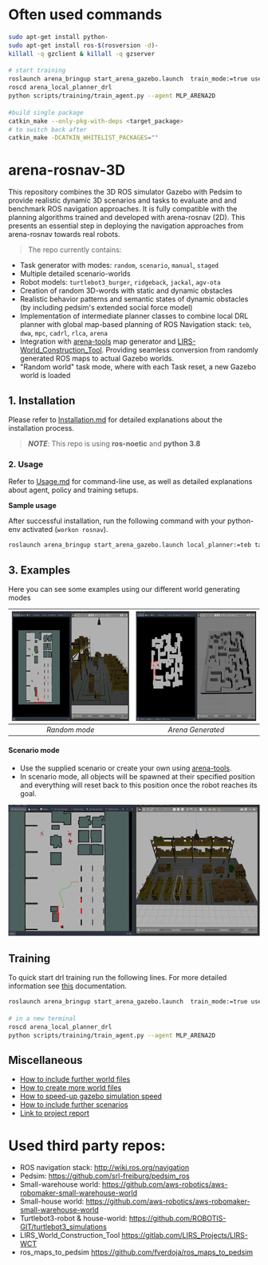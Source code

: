 # Often used commands
```bash
sudo apt-get install python-
sudo apt-get install ros-$(rosversion -d)-
killall -q gzclient & killall -q gzserver

# start training
roslaunch arena_bringup start_arena_gazebo.launch  train_mode:=true use_viz:=true  task_mode:=random
roscd arena_local_planner_drl
python scripts/training/train_agent.py --agent MLP_ARENA2D

#build single package
catkin_make --only-pkg-with-deps <target_package>
# to switch back after
catkin_make -DCATKIN_WHITELIST_PACKAGES=""
```

# arena-rosnav-3D

This repository combines the 3D ROS simulator Gazebo with Pedsim to provide realistic dynamic 3D scenarios and tasks to evaluate and and benchmark ROS navigation approaches. It is fully compatible with the planning algorithms trained and developed with arena-rosnav (2D). This presents an essential step in deploying the navigation approaches from arena-rosnav towards real robots.

> The repo currently contains: 
- Task generator with modes: `random`, `scenario`, `manual`, `staged` 
- Multiple detailed scenario-worlds
- Robot models: `turtlebot3_burger`, `ridgeback`, `jackal`, `agv-ota`
- Creation of random 3D-words with static and dynamic obstacles
- Realistic behavior patterns and semantic states of dynamic obstacles (by including pedsim's extended social force model)
- Implementation of intermediate planner classes to combine local DRL planner with global map-based planning of ROS Navigation stack: `teb`, `dwa`, `mpc`, `cadrl`, `rlca`, `arena`
- Integration with [arena-tools](https://github.com/ignc-research/arena-tools) map generator and [LIRS-World_Construction_Tool](https://gitlab.com/LIRS_Projects/LIRS-WCT). Providing seamless conversion from randomly generated ROS maps to actual Gazebo worlds.
- "Random world" task mode, where with each Task reset, a new Gazebo world is loaded

## 1. Installation

Please refer to [Installation.md](docs/Installation.md) for detailed explanations about the installation process.

> ***NOTE***: This repo is using **ros-noetic** and **python 3.8**

### 2. Usage
<!-- The gui should currently not be used since it is not updated to include multi-robot support -->

<!-- For a finer user experience we provide a Python GUI, please have a look at [GUI.md](docs/GUI.md) for more information.
![Picture of GUI](https://i.ibb.co/3C4XZjx/Screenshot-20211020-184556.png) -->

<!-- Otherwise please  -->
Refer to [Usage.md](docs/Usage.md) for command-line use, as well as detailed explanations about agent, policy and training setups.

**Sample usage**

After successful installation, run the following command with your python-env activated (`workon rosnav`).

```bash
roslaunch arena_bringup start_arena_gazebo.launch local_planner:=teb task_mode:=random world:=small_warehouse actors:=6 
```
## 3. Examples
Here you can see some examples using our different world generating modes

|<img width="360" height="220" src="img/demo-gifs/random-mode-warehouse.gif">|<img width="360" height="220" src="img/demo-gifs/arena-tools-world.gif">|
|:--:       |              :--:|
| *Random mode* | *Arena Generated* |
<!-- #### Random mode
https://user-images.githubusercontent.com/41898845/135458175-eb1634a9-f1e4-48d1-9696-b5248bcc5718.mp4

#### Arena Generated

https://user-images.githubusercontent.com/41898845/135459990-dac33393-76a6-4173-8abe-fc25d0b95643.mp4
 -->

#### Scenario mode

- Use the supplied scenario or create your own using [arena-tools](https://github.com/ignc-research/arena-tools).
- In scenario mode, all objects will be spawned at their specified position and everything will reset back to this position once the robot reaches its goal.

<img width='700' hight='300' src="img/demo-gifs/scenario-mode-world.gif">


## Training

To quick start drl training run the following lines. For more detailed information see [this](docs/DRL-Training.md) documentation.
```bash
roslaunch arena_bringup start_arena_gazebo.launch  train_mode:=true use_viz:=true  task_mode:=random

# in a new terminal
roscd arena_local_planner_drl
python scripts/training/train_agent.py --agent MLP_ARENA2D
```

## Miscellaneous

- [How to include further world files](docs/Miscellaneous.md#How-to-include-further-world-files)
- [How to create more world files](docs/Miscellaneous.md#How-to-create-more-world-files)
- [How to speed-up gazebo simulation speed](docs/Miscellaneous.md#How-to-speed-up-gazebo-simulation-speed)
- [How to include further scenarios](docs/Miscellaneous.md#How-to-include-further-scenarios)
- [Link to project report](https://www.overleaf.com/9421739154ccngtqpdcvjj)

# Used third party repos:

- ROS navigation stack: http://wiki.ros.org/navigation
- Pedsim: https://github.com/srl-freiburg/pedsim_ros
- Small-warehouse world: https://github.com/aws-robotics/aws-robomaker-small-warehouse-world
- Small-house world: https://github.com/aws-robotics/aws-robomaker-small-warehouse-world
- Turtlebot3-robot & house-world: https://github.com/ROBOTIS-GIT/turtlebot3_simulations
- LIRS_World_Construction_Tool https://gitlab.com/LIRS_Projects/LIRS-WCT
- ros_maps_to_pedsim https://github.com/fverdoja/ros_maps_to_pedsim

